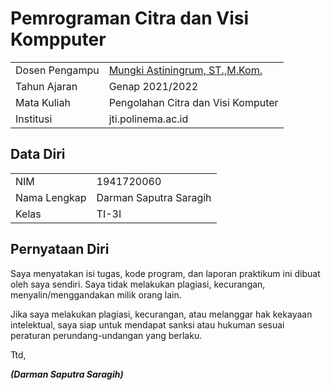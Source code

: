 # Pemrograman Citra dan Visi Kompputer

|  |  |
|--|--|
| Dosen Pengampu | [Mungki Astiningrum, ST.,M.Kom.](https://github.com/mungkipolinema) |
| Tahun Ajaran | Genap 2021/2022 |
| Mata Kuliah | Pengolahan Citra dan Visi Komputer |
| Institusi | jti.polinema.ac.id |


## Data Diri

|  |  |
|--|--|
| NIM | 1941720060 |
| Nama Lengkap | Darman Saputra Saragih |
| Kelas | TI-3I |


## Pernyataan Diri

Saya menyatakan isi tugas, kode program, dan laporan praktikum ini dibuat oleh saya sendiri. Saya tidak melakukan plagiasi, kecurangan, menyalin/menggandakan milik orang lain.

Jika saya melakukan plagiasi, kecurangan, atau melanggar hak kekayaan intelektual, saya siap untuk mendapat sanksi atau hukuman sesuai peraturan perundang-undangan yang berlaku.

Ttd,

***(Darman Saputra Saragih)***
